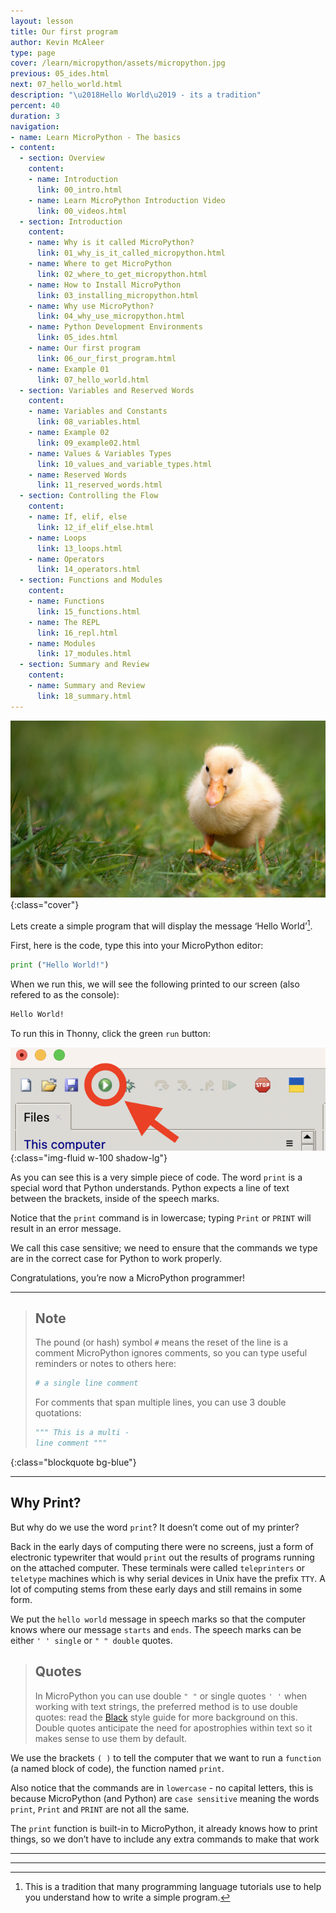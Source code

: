 ```yaml
---
layout: lesson
title: Our first program
author: Kevin McAleer
type: page
cover: /learn/micropython/assets/micropython.jpg
previous: 05_ides.html
next: 07_hello_world.html
description: "\u2018Hello World\u2019 - its a tradition"
percent: 40
duration: 3
navigation:
- name: Learn MicroPython - The basics
- content:
  - section: Overview
    content:
    - name: Introduction
      link: 00_intro.html
    - name: Learn MicroPython Introduction Video
      link: 00_videos.html
  - section: Introduction
    content:
    - name: Why is it called MicroPython?
      link: 01_why_is_it_called_micropython.html
    - name: Where to get MicroPython
      link: 02_where_to_get_micropython.html
    - name: How to Install MicroPython
      link: 03_installing_micropython.html
    - name: Why use MicroPython?
      link: 04_why_use_micropython.html
    - name: Python Development Environments
      link: 05_ides.html
    - name: Our first program
      link: 06_our_first_program.html
    - name: Example 01
      link: 07_hello_world.html
  - section: Variables and Reserved Words
    content:
    - name: Variables and Constants
      link: 08_variables.html
    - name: Example 02
      link: 09_example02.html
    - name: Values & Variables Types
      link: 10_values_and_variable_types.html
    - name: Reserved Words
      link: 11_reserved_words.html
  - section: Controlling the Flow
    content:
    - name: If, elif, else
      link: 12_if_elif_else.html
    - name: Loops
      link: 13_loops.html
    - name: Operators
      link: 14_operators.html
  - section: Functions and Modules
    content:
    - name: Functions
      link: 15_functions.html
    - name: The REPL
      link: 16_repl.html
    - name: Modules
      link: 17_modules.html
  - section: Summary and Review
    content:
    - name: Summary and Review
      link: 18_summary.html
---
```



![Cover photo of a duckling running on grass](assets/hello_world.jpg){:class="cover"}

Lets create a simple program that will display the message ‘Hello World’[^1].

First, here is the code, type this into your MicroPython editor:

```python
print ("Hello World!")
```

When we run this, we will see the following printed to our screen (also refered to as the console):

``` bash
Hello World!
```

To run this in Thonny, click the green `run` button:

![picture of run button](assets/run.png){:class="img-fluid w-100 shadow-lg"}

As you can see this is a very simple piece of code. The word `print` is a special word that Python understands. Python expects a line of text between the brackets, inside of the speech marks.

Notice that the `print` command is in lowercase; typing `Print` or `PRINT` will result in an error message.

We call this case sensitive; we need to ensure that the commands we type are in the correct case for Python to work properly.

Congratulations, you’re now a MicroPython programmer!

---

> ## Note
>
> The pound (or hash) symbol `#` means the reset of the line is a comment
> MicroPython ignores comments, so you can type useful reminders or notes to others here:
>
> ```python
> # a single line comment
>```
>
> For comments that span multiple lines, you can use 3 double quotations:
>
> ```python
> """ This is a multi -
> line comment """
> ```
{:class="blockquote bg-blue"}

---

## Why Print?

But why do we use the word `print`? It doesn’t come out of my printer?

Back in the early days of computing there were no screens, just a form of electronic typewriter that would `print` out the results of programs running on the attached computer. These terminals were called `teleprinters` or `teletype` machines which is why serial devices in Unix have the prefix `TTY`. A lot of computing stems from these early days and still remains in some form.

We put the `hello world` message in speech marks so that the computer knows where our message `starts` and `ends`. The speech marks can be either `' ' single` or `" " double` quotes.

> ## Quotes
>
> In MicroPython you can use double `" "` or single quotes `' '` when working with text strings,
> the preferred method is to use double quotes: read the [Black](https://black.readthedocs.io/en/stable/the_black_code_style/current_style.html#strings) style guide for more background on this. Double quotes anticipate the need for apostrophies within text so it makes sense to use them by default.

We use the brackets `( )` to tell the computer that we want to run a `function` (a named block of code), the function named `print`.

Also notice that the commands are in `lowercase` - no capital letters, this is because MicroPython (and Python) are `case sensitive` meaning the words `print`, `Print` and `PRINT` are not all the same.

The `print` function is built-in to MicroPython, it already knows how to print things, so we don’t have to include any extra commands to make that work

---

[^1]: This is a tradition that many programming language tutorials use to help you understand how to write a simple program.

---
